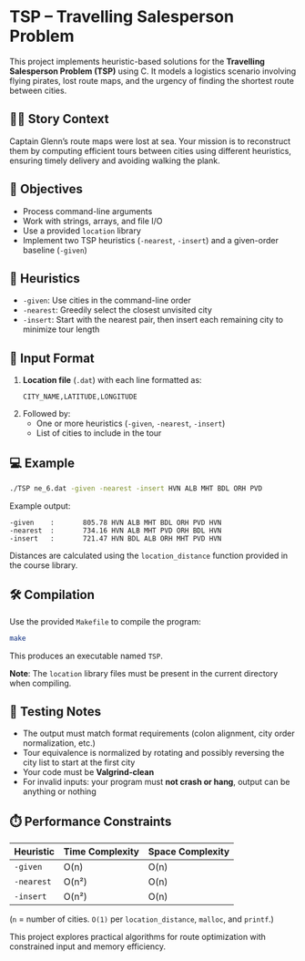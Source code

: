 # TSP – Travelling Salesperson Problem

This project implements heuristic-based solutions for the **Travelling Salesperson Problem (TSP)** using C. It models a logistics scenario involving flying pirates, lost route maps, and the urgency of finding the shortest route between cities.

## 🏴‍☠️ Story Context

Captain Glenn’s route maps were lost at sea. Your mission is to reconstruct them by computing efficient tours between cities using different heuristics, ensuring timely delivery and avoiding walking the plank.

## 🎯 Objectives

- Process command-line arguments  
- Work with strings, arrays, and file I/O  
- Use a provided `location` library  
- Implement two TSP heuristics (`-nearest`, `-insert`) and a given-order baseline (`-given`)  

## 🧭 Heuristics

- `-given`: Use cities in the command-line order  
- `-nearest`: Greedily select the closest unvisited city  
- `-insert`: Start with the nearest pair, then insert each remaining city to minimize tour length  

## 📁 Input Format

1. **Location file** (`.dat`) with each line formatted as:  
   ```
   CITY_NAME,LATITUDE,LONGITUDE
   ```
2. Followed by:
   - One or more heuristics (`-given`, `-nearest`, `-insert`)
   - List of cities to include in the tour

## 💻 Example

```bash
./TSP ne_6.dat -given -nearest -insert HVN ALB MHT BDL ORH PVD
```

Example output:

```
-given    :       805.78 HVN ALB MHT BDL ORH PVD HVN
-nearest  :       734.16 HVN ALB MHT PVD ORH BDL HVN
-insert   :       721.47 HVN BDL ALB ORH MHT PVD HVN
```

Distances are calculated using the `location_distance` function provided in the course library.

## 🛠️ Compilation

Use the provided `Makefile` to compile the program:

```bash
make
```

This produces an executable named `TSP`.

**Note**: The `location` library files must be present in the current directory when compiling.

## 🧪 Testing Notes

- The output must match format requirements (colon alignment, city order normalization, etc.)  
- Tour equivalence is normalized by rotating and possibly reversing the city list to start at the first city  
- Your code must be **Valgrind-clean**  
- For invalid inputs: your program must **not crash or hang**, output can be anything or nothing  

## ⏱️ Performance Constraints

| Heuristic | Time Complexity | Space Complexity |
|-----------|------------------|------------------|
| `-given`  | O(n)             | O(n)             |
| `-nearest`| O(n²)            | O(n)             |
| `-insert` | O(n²)            | O(n)             |

(`n` = number of cities. `O(1)` per `location_distance`, `malloc`, and `printf`.)


This project explores practical algorithms for route optimization with constrained input and memory efficiency.
